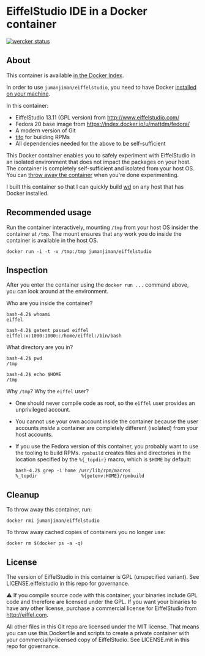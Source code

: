 # EiffelStudio IDE in a Docker container

[![wercker status](https://app.wercker.com/status/5d48a9a6a8f3ed123f4d2980213362e0/s/master "wercker status")](https://app.wercker.com/project/bykey/5d48a9a6a8f3ed123f4d2980213362e0)

## About

This container is available [in the Docker Index](https://index.docker.io/u/jumanjiman/eiffelstudio/).

In order to use `jumanjiman/eiffelstudio`,
you need to have Docker [installed on your machine](http://www.docker.io/gettingstarted/#anchor-0).

In this container:

- EiffelStudio 13.11 (GPL version) from http://www.eiffelstudio.com/
- Fedora 20 base image from https://index.docker.io/u/mattdm/fedora/
- A modern version of Git
- [tito](https://github.com/dgoodwin/tito) for building RPMs
- All dependencies needed for the above to be self-sufficient

This Docker container enables you to safely experiment with
EiffelStudio in an isolated environment that does not
impact the packages on your host. The container is completely
self-sufficient and isolated from your host OS. You can
[throw away the container](https://github.com/jumanjiman/docker-eiffelstudio/tree/readme#cleanup)
when you're done experimenting.

I built this container so that I can quickly build
[wd](https://github.com/jumanjiman/wd) on any host that has Docker installed.

## Recommended usage

Run the container interactively, mounting `/tmp`
from your host OS insider the container at `/tmp`. The mount
ensures that any work you do inside the container is available
in the host OS.

`docker run -i -t -v /tmp:/tmp jumanjiman/eiffelstudio`

## Inspection

After you enter the container using the `docker run ...` command above,
you can look around at the environment.

Who are you inside the container?

    bash-4.2$ whoami
    eiffel

    bash-4.2$ getent passwd eiffel
    eiffel:x:1000:1000::/home/eiffel:/bin/bash

What directory are you in?

    bash-4.2$ pwd
    /tmp

    bash-4.2$ echo $HOME
    /tmp

Why `/tmp`? Why the `eiffel` user?

* One should never compile code as root, so
  the `eiffel` user provides an unprivileged account.

* You cannot use your own account inside the container
  because the user accounts *inside* a container are
  completely different (isolated) from your host accounts.

* If you use the Fedora version of this container,
  you probably want to use the tooling to build RPMs.
  `rpmbuild` creates files and directories in the location
  specified by the `%{_topdir}` macro, which is `$HOME`
  by default:

  ```
  bash-4.2$ grep -i home /usr/lib/rpm/macros
  %_topdir                %{getenv:HOME}/rpmbuild
  ```

## Cleanup

To throw away this container, run:

    docker rmi jumanjiman/eiffelstudio

To throw away cached copies of containers you no longer use:

    docker rm $(docker ps -a -q)


## License

The version of EiffelStudio in this container is GPL (unspecified variant).
See LICENSE.eiffelstudio in this repo for governance.

:warning: If you compile source code with this container,
your binaries include GPL code and therefore are licensed under the GPL.
If you want your binaries to have any other license,
purchase a commercial license for EiffelStudio from http://eiffel.com.

All other files in this Git repo are licensed under the MIT license.
That means you can use this Dockerfile and scripts to
create a private container with
your commercially-licensed copy of EiffelStudio.
See LICENSE.mit in this repo for governance.
